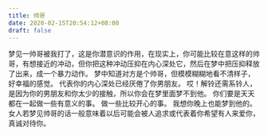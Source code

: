 ```yaml
---
title: 帅哥
date: 2020-02-15T20:54:12+08:00
draft: false
---
```


梦见一帅哥被我打了，这是你潜意识的作用，在现实上，你可能比较在意这样的帅哥，有想接近的冲动，但你把这种冲动压抑在内心深处它，然后在梦中把压抑释放了出来，成一个暴力动作。
梦中知道对方是个帅哥，但模模糊糊地看不清样子，好幸福的感觉。
代表你的内心深处已经厌倦了你男朋友。
哎！解铃还需系铃人，是因为你的男朋友和你太少的接触，所以你会在梦里面梦不到他。
你们要是天天都在一起做一些有意义的事。
做一些比较开心的事。
我想你晚上也能梦到他的。
女人若梦见帅哥的话一般意味着以后可能会被人追求或代表着你希望有人来爱你，真诚对待你。

